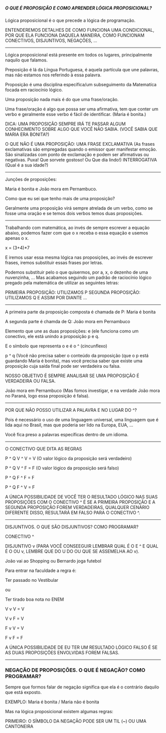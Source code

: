 ##### O QUE É PROPOSIÇÃO E COMO APRENDER LÓGICA PROPOSICIONAL?

Lógica proposicional é o que precede a lógica de programação.

ENTENDEREMOS DETALHES DE COMO FUNCIONA UMA CONDICIONAL, POR QUE ELA FUNCIONA DAQUELA MANEIRA, COMO FUNCIONAM CONECTIVOS, DISJUNTIVOS, NEGAÇÕES, ...

---

Lógica proposicional está presente em todos os lugares, principalmente naquilo que falamos.

Preposição é lá da Língua Portuguesa, é aquela partícula que une palavras, mas não estamos nos referindo à essa palavra.

Proposição é uma disciplina específica/um subseguimento da Matematíca focada em raciocínio lógico.

Uma proposição nada mais é do que uma frase/oração. 

Uma frase/oração é algo que possa ser uma afirmativa, tem que conter um verbo e geralmente esse verbo é fácil de identificar. (Maria é bonita.)

DICA: UMA PROPOSIÇÃO SEMPRE IRÁ TE PASSAR ALGUM CONHECIMENTO SOBRE ALGO QUE VOCÊ NÃO SABIA. (VOCÊ SABIA QUE MARIA ERA BONITA?)

O QUE NÃO É UMA PROPOSIÇÃO: UMA FRASE EXCLAMATIVA (As frases exclamativas são empregadas quando o emissor quer manifestar emoção. São sinalizadas com ponto de exclamação e podem ser afirmativas ou negativas. Puxa! Que sorvete gostoso! Ou Que dia lindo!)
INTERROGATIVA (Qual é a sua idade?)

---

Junções de proposições:

Maria é bonita e João mora em Pernambuco.

Como que eu sei que tenho mais de uma proposição?

Geralmente uma proposição virá sempre atrelada de um verbo, como se fosse uma oração e se temos dois verbos temos duas proposições.

---

Trabalhando com matemática, ao invés de sempre escrever a equação abaixo, podemos fazer com que o x receba o essa equação e usemos apenas o x.

x = (3+4)*7

E iremos usar essa mesma lógica nas proposições, ao invés de escrever frases, iremos substituir essas frases por letras.

Podemos substituir pelo o que quisermos, por a, x, o dezenho de uma nuvenzinha, ... Mas acabamos seguindo um padrão de raciocínio lógico pregado pela matemática de utilizar as seguintes letras:

PRIMEIRA PROPOSIÇÃO: UTILIZAMOS P
SEGUNDA PROPOSIÇÃO: UTILIZAMOS Q
E ASSIM POR DIANTE ...

---

A primeira parte da proposição composta é chamada de P: Maria é bonita

A segunda parte é chamda de Q: João mora em Pernambuco

Elemento que une as duas proposições: e (ele funciona como um conectivo, ele está unindo a proposição p e q.

E o símbolo que representa o e é o ^ (cincunflexo)

p ^ q (Você não precisa saber o conteúdo da proposição (que o p está guardando Maria é bonita), mas você precisa saber que existe uma proposição cuja saída final pode ser verdadeira ou falsa.

NOSSO OBJETIVO É SEMPRE ANALISAR SE UMA PROPOSIÇÃO É VERDADEIRA OU FALSA.

João mora em Pernambuco (Mas fomos investigar, e na verdade João mora no Paraná, logo essa proposição é falsa).

---

POR QUE NÃO POSSO UTILIZAR A PALAVRA E NO LUGAR DO ^?

Pois é necessário o uso de uma linguagem universal, uma linguagem que é lida aqui no Brasil, mas que poderia ser lido na Europa, EUA, ...

Você fica preso a palavras específicas dentro de um idioma.

---

O CONECTIVO QUE DITA AS REGRAS 

P ^ Q
V ^ V = V (O valor lógico da proposição será verdadeiro)

P ^ Q
V ^ F = F (O valor lógico da proposição será falso)

P ^ Q
F ^ F = F

P ^ Q
F ^ V = F

A ÚNICA POSSIBILIDADE DE VOCÊ TER O RESULTADO LÓGICO NAS SUAS PROPOSIÇÕES COM O CONECTIVO ^ É SE A PRIMEIRA PROPOSIÇÃO E A SEGUNDA PROPOSIÇÃO FOREM VERDADEIRAS, QUALQUER CENÁRIO DIFERENTE DISSO, RESULTARÁ EM FALSO PARA O CONECTIVO ^.

---

DISJUNTIVOS. O QUE SÃO DISJUNTIVOS? COMO PROGRAMAR?

CONECTIVO ^

DISJUNTIVO v (PARA VOCÊ CONSEEGUIR LEMBRAR QUAL É O E ^ E QUAL É O OU v, LEMBRE QUE DO U DO OU QUE SE ASSEMELHA AO v).

João vai ao Shopping ou Bernardo joga futebol

Para entrar na faculdade a regra é:

Ter passado no Vestibular

ou

Ter tirado boa nota no ENEM

V v V = V

V v F = V

F v V = V

F v F = F

A ÚNICA POSSIBILIDADE DE EU TER UM RESULTADO LÓGICO FALSO É SE AS DUAS PROPOSIÇÕES ENVOLVIDAS FOREM FALSAS.

---

### NEGAÇÃO DE PROPOSIÇÕES. O QUE É NEGAÇÃO? COMO PROGRAMAR?

Sempre que formos falar de negação significa que ela é o contrário daquilo que está exposto.

EXEMPLO: Maria é bonita / Maria não é bonita

Mas na lógica proposicional existem algumas regras:

PRIMEIRO: O SÍMBOLO DA NEGAÇÃO PODE SER UM TIL (~) OU UMA CANTONEIRA



